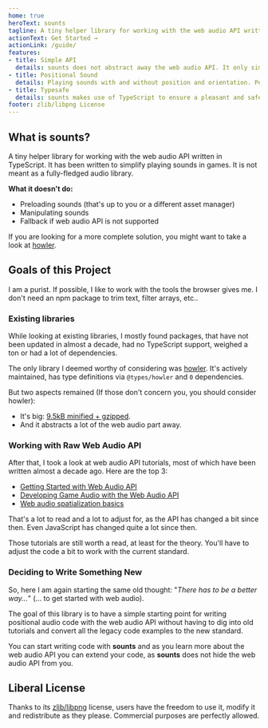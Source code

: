 ```yaml
---
home: true
heroText: sounts
tagline: A tiny helper library for working with the web audio API written in TypeScript.
actionText: Get Started →
actionLink: /guide/
features:
- title: Simple API
  details: sounts does not abstract away the web audio API. It only simplifies its usage. So you can still use the full power of the web audio API.
- title: Positional Sound
  details: Playing sounds with and without position and orientation. Perfect for developing games.
- title: Typesafe
  details: sounts makes use of TypeScript to ensure a pleasant and safe development experience!
footer: zlib/libpng License
---
```


## What is sounts?

A tiny helper library for working with the web audio API written in TypeScript.
It has been written to simplify playing sounds in games.
It is not meant as a fully-fledged audio library.

**What it doesn't do:**
- Preloading sounds (that's up to you or a different asset manager)
- Manipulating sounds
- Fallback if web audio API is not supported

If you are looking for a more complete solution, you might want to take a look at [howler](https://www.npmjs.com/package/howler).

## Goals of this Project

I am a purist. If possible, I like to work with the tools the browser gives me. I don't need an npm package to trim text, filter arrays, etc..

### Existing libraries

While looking at existing libraries, I mostly found packages, that have not been updated in almost a decade, had no TypeScript support, weighed a ton or had a lot of dependencies.

The only library I deemed worthy of considering was [howler](https://www.npmjs.com/package/howler). It's actively maintained, has type definitions via `@types/howler` and `0` dependencies.

But two aspects remained (If those don't concern you, you should consider howler):
- It's big: [9.5kB minified + gzipped](https://bundlephobia.com/package/howler).
- And it abstracts a lot of the web audio part away.

### Working with Raw Web Audio API
After that, I took a look at web audio API tutorials, most of which have been written almost a decade ago. Here are the top 3:

- [Getting Started with Web Audio API](https://www.html5rocks.com/en/tutorials/webaudio/intro/)
- [Developing Game Audio with the Web Audio API](https://www.html5rocks.com/en/tutorials/webaudio/games/)
- [Web audio spatialization basics](https://developer.mozilla.org/en-US/docs/Web/API/Web_Audio_API/Web_audio_spatialization_basics)

That's a lot to read and a lot to adjust for, as the API has changed a bit since then. Even JavaScript has changed quite a lot since then. 

Those tutorials are still worth a read, at least for the theory. You'll have to adjust the code a bit to work with the current standard.

### Deciding to Write Something New

So, here I am again starting the same old thought: "*There has to be a better way...*" (... to get started with web audio).

The goal of this library is to have a simple starting point for writing positional audio code with the web audio API without having to dig into old tutorials and convert all the legacy code examples to the new standard.

You can start writing code with **sounts** and as you learn more about the web audio API you can extend your code, as **sounts** does not hide the web audio API from you.

## Liberal License

Thanks to its [zlib/libpng](https://github.com/Lusito/sounts/blob/master/LICENSE) license, users have the freedom to use it, modify it and redistribute as they please. Commercial purposes are perfectly allowed.
